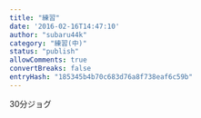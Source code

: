 ```yaml
---
title: "練習"
date: '2016-02-16T14:47:10'
author: "subaru44k"
category: "練習(中)"
status: "publish"
allowComments: true
convertBreaks: false
entryHash: "185345b4b70c683d76a8f738eaf6c59b"
---
```

30分ジョグ
